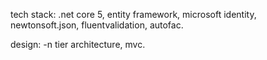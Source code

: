 tech stack:
.net core 5,
entity framework,
microsoft identity,
newtonsoft.json,
fluentvalidation,
autofac.

design:
-n tier architecture,
mvc. 

